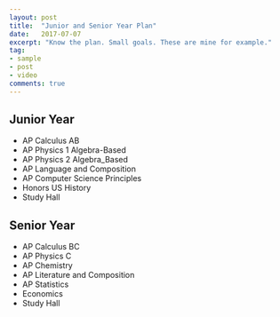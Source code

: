 ```yaml
---
layout: post
title:  "Junior and Senior Year Plan"
date:   2017-07-07
excerpt: "Know the plan. Small goals. These are mine for example."
tag:
- sample
- post
- video
comments: true
---
```


## Junior Year
* AP Calculus AB
* AP Physics 1 Algebra-Based
* AP Physics 2 Algebra_Based
* AP Language and Composition
* AP Computer Science Principles
* Honors US History
* Study Hall

## Senior Year
* AP Calculus BC
* AP Physics C
* AP Chemistry
* AP Literature and Composition
* AP Statistics
* Economics
* Study Hall
